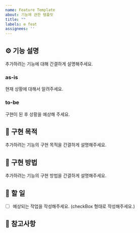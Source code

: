 ```yaml
---
name: Feature Template
about: 기능에 관한 템플릿
title: ""
labels: ⚙️ feat
assignees: ''
---
```


## ⚙️ 기능 설명

추가하려는 기능에 대해 간결하게 설명해주세요.

### as-is

현재 상황에 대해서 알려주세요.

### to-be

구현이 된 후 상황을 예상해 주세요.

## 📄 구현 목적

추가하려는 기능의 구현 목적을 간결하게 설명해주세요.

## 📄 구현 방법

추가하려는 기능의 구현 방법을 간결하게 설명해주세요.

## 🏁 할 일

- [ ] 예상되는 작업을 작성해주세요. (checkBox 형태로 작성해주세요.)

## 🫡 참고사항
